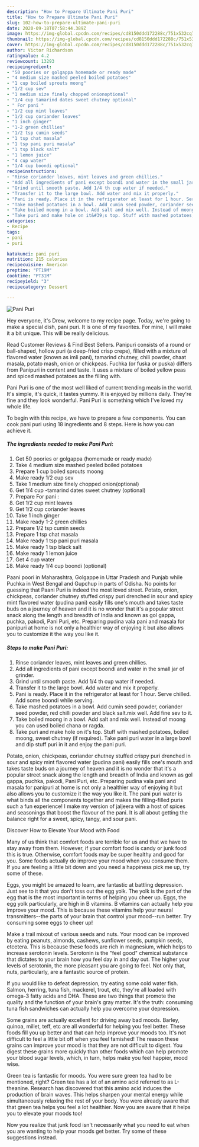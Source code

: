 ```yaml
---
description: "How to Prepare Ultimate Pani Puri"
title: "How to Prepare Ultimate Pani Puri"
slug: 102-how-to-prepare-ultimate-pani-puri
date: 2020-09-18T07:58:44.389Z
image: https://img-global.cpcdn.com/recipes/cd8150ddd172288c/751x532cq70/pani-puri-recipe-main-photo.jpg
thumbnail: https://img-global.cpcdn.com/recipes/cd8150ddd172288c/751x532cq70/pani-puri-recipe-main-photo.jpg
cover: https://img-global.cpcdn.com/recipes/cd8150ddd172288c/751x532cq70/pani-puri-recipe-main-photo.jpg
author: Victor Richardson
ratingvalue: 4.2
reviewcount: 13293
recipeingredient:
- "50 poories or golgappa homemade or ready made"
- "4 medium size mashed peeled boiled potatoes"
- "1 cup boiled sprouts moong"
- "1/2 cup sev"
- "1 medium size finely chopped onionoptional"
- "1/4 cup tamarind dates sweet chutney optional"
- " For pani "
- "1/2 cup mint leaves"
- "1/2 cup coriander leaves"
- "1 inch ginger"
- "1-2 green chillies"
- "1/2 tsp cumin seeds"
- "1 tsp chat masala"
- "1 tsp pani puri masala"
- "1 tsp black salt"
- "1 lemon juice"
- "4 cup water"
- "1/4 cup boondi optional"
recipeinstructions:
- "Rinse coriander leaves, mint leaves and green chillies."
- "Add all ingredients of pani except boondi and water in the small jar of grinder."
- "Grind until smooth paste. Add 1/4 th cup water if needed."
- "Transfer it to the large bowl. Add water and mix it properly."
- "Pani is ready. Place it in the refrigerator at least for 1 hour. Serve chilled. Add some boondi while serving."
- "Take mashed potatoes in a bowl. Add cumin seed powder, coriander seed powder, red chilli powder and black salt.mix well. Add fine sev to it."
- "Take boiled moong in a bowl. Add salt and mix well. Instead of moong you can used boiled chana or ragda."
- "Take puri and make hole on it&#39;s top. Stuff with mashed potatoes, boiled moong, sweet chutney (if required). Take pani puri water in a large bowl and dip stuff puri in it and enjoy the pani puri."
categories:
- Recipe
tags:
- pani
- puri

katakunci: pani puri 
nutrition: 215 calories
recipecuisine: American
preptime: "PT19M"
cooktime: "PT31M"
recipeyield: "3"
recipecategory: Dessert

---
```



![Pani Puri](https://img-global.cpcdn.com/recipes/cd8150ddd172288c/751x532cq70/pani-puri-recipe-main-photo.jpg)

Hey everyone, it's Drew, welcome to my recipe page. Today, we're going to make a special dish, pani puri. It is one of my favorites. For mine, I will make it a bit unique. This will be really delicious.

Read Customer Reviews &amp; Find Best Sellers. Panipuri consists of a round or ball-shaped, hollow puri (a deep-fried crisp crepe), filled with a mixture of flavored water (known as imli pani), tamarind chutney, chili powder, chaat masala, potato mash, onion or chickpeas. Fuchka (or fuska or puska) differs from Panipuri in content and taste. It uses a mixture of boiled yellow peas and spiced mashed potatoes as the filling with.

Pani Puri is one of the most well liked of current trending meals in the world. It's simple, it's quick, it tastes yummy. It is enjoyed by millions daily. They're fine and they look wonderful. Pani Puri is something which I've loved my whole life.


To begin with this recipe, we have to prepare a few components. You can cook pani puri using 18 ingredients and 8 steps. Here is how you can achieve it.

<!--inarticleads1-->

##### The ingredients needed to make Pani Puri:

1. Get 50 poories or golgappa (homemade or ready made)
1. Take 4 medium size mashed peeled boiled potatoes
1. Prepare 1 cup boiled sprouts moong
1. Make ready 1/2 cup sev
1. Take 1 medium size finely chopped onion(optional)
1. Get 1/4 cup -tamarind dates sweet chutney (optional)
1. Prepare  For pani :
1. Get 1/2 cup mint leaves
1. Get 1/2 cup coriander leaves
1. Take 1 inch ginger
1. Make ready 1-2 green chillies
1. Prepare 1/2 tsp cumin seeds
1. Prepare 1 tsp chat masala
1. Make ready 1 tsp pani puri masala
1. Make ready 1 tsp black salt
1. Make ready 1 lemon juice
1. Get 4 cup water
1. Make ready 1/4 cup boondi (optional)


Paani poori in Maharashtra, Golgappe in Uttar Pradesh and Punjab while Puchka in West Bengal and Gupchup in parts of Odisha. No points for guessing that Paani Puri is indeed the most loved street. Potato, onion, chickpeas, coriander chutney stuffed crispy puri drenched in sour and spicy mint flavored water (pudina pani) easily fills one&#39;s mouth and takes taste buds on a journey of heaven and it is no wonder that it&#39;s a popular street snack along the length and breadth of India and known as gol gappa, puchka, pakodi, Pani Puri, etc. Preparing pudina vala pani and masala for panipuri at home is not only a healthier way of enjoying it but also allows you to customize it the way you like it. 

<!--inarticleads2-->

##### Steps to make Pani Puri:

1. Rinse coriander leaves, mint leaves and green chillies.
1. Add all ingredients of pani except boondi and water in the small jar of grinder.
1. Grind until smooth paste. Add 1/4 th cup water if needed.
1. Transfer it to the large bowl. Add water and mix it properly.
1. Pani is ready. Place it in the refrigerator at least for 1 hour. Serve chilled. Add some boondi while serving.
1. Take mashed potatoes in a bowl. Add cumin seed powder, coriander seed powder, red chilli powder and black salt.mix well. Add fine sev to it.
1. Take boiled moong in a bowl. Add salt and mix well. Instead of moong you can used boiled chana or ragda.
1. Take puri and make hole on it&#39;s top. Stuff with mashed potatoes, boiled moong, sweet chutney (if required). Take pani puri water in a large bowl and dip stuff puri in it and enjoy the pani puri.


Potato, onion, chickpeas, coriander chutney stuffed crispy puri drenched in sour and spicy mint flavored water (pudina pani) easily fills one&#39;s mouth and takes taste buds on a journey of heaven and it is no wonder that it&#39;s a popular street snack along the length and breadth of India and known as gol gappa, puchka, pakodi, Pani Puri, etc. Preparing pudina vala pani and masala for panipuri at home is not only a healthier way of enjoying it but also allows you to customize it the way you like it. The pani puri water is what binds all the components together and makes the filling-filled puris such a fun experience! I make my version of jaljeera with a host of spices and seasonings that boost the flavour of the pani. It is all about getting the balance right for a sweet, spicy, tangy, and sour pani. 

Discover How to Elevate Your Mood with Food


Many of us think that comfort foods are terrible for us and that we have to stay away from them. However, if your comfort food is candy or junk food this is true. Otherwise, comfort foods may be super healthy and good for you. Some foods actually do improve your mood when you consume them. If you are feeling a little bit down and you need a happiness pick me up, try some of these.

Eggs, you might be amazed to learn, are fantastic at battling depression. Just see to it that you don't toss out the egg yolk. The yolk is the part of the egg that is the most important in terms of helping you cheer up. Eggs, the egg yolk particularly, are high in B vitamins. B vitamins can actually help you improve your mood. This is because these vitamins help your neural transmitters--the parts of your brain that control your mood--run better. Try consuming some eggs to cheer up!

Make a trail mixout of various seeds and nuts. Your mood can be improved by eating peanuts, almonds, cashews, sunflower seeds, pumpkin seeds, etcetera. This is because these foods are rich in magnesium, which helps to increase serotonin levels. Serotonin is the "feel good" chemical substance that dictates to your brain how you feel day in and day out. The higher your levels of serotonin, the more pleasant you are going to feel. Not only that, nuts, particularly, are a fantastic source of protein.

If you would like to defeat depression, try eating some cold water fish. Salmon, herring, tuna fish, mackerel, trout, etc, they're all loaded with omega-3 fatty acids and DHA. These are two things that promote the quality and the function of your brain's gray matter. It's the truth: consuming tuna fish sandwiches can actually help you overcome your depression. 

Some grains are actually excellent for driving away bad moods. Barley, quinoa, millet, teff, etc are all wonderful for helping you feel better. These foods fill you up better and that can help improve your moods too. It's not difficult to feel a little bit off when you feel famished! The reason these grains can improve your mood is that they are not difficult to digest. You digest these grains more quickly than other foods which can help promote your blood sugar levels, which, in turn, helps make you feel happier, mood wise.

Green tea is fantastic for moods. You were sure green tea had to be mentioned, right? Green tea has a lot of an amino acid referred to as L-theanine. Research has discovered that this amino acid induces the production of brain waves. This helps sharpen your mental energy while simultaneously relaxing the rest of your body. You were already aware that that green tea helps you feel a lot healthier. Now you are aware that it helps you to elevate your moods too!

Now you realize that junk food isn't necessarily what you need to eat when you are wanting to help your moods get better. Try  some  of  these  suggestions  instead.

